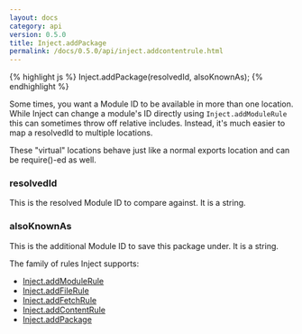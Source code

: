 ```yaml
---
layout: docs
category: api
version: 0.5.0
title: Inject.addPackage
permalink: /docs/0.5.0/api/inject.addcontentrule.html
---
```


{% highlight js %}
Inject.addPackage(resolvedId, alsoKnownAs);
{% endhighlight %}

Some times, you want a Module ID to be available in more than one location. While Inject can change a module's ID directly using `Inject.addModuleRule` this can sometimes throw off relative includes. Instead, it's much easier to map a resolvedId to multiple locations.

These "virtual" locations behave just like a normal exports location and can be require()-ed as well.

### resolvedId
This is the resolved Module ID to compare against. It is a string.

### alsoKnownAs
This is the additional Module ID to save this package under. It is a string.

The family of rules Inject supports:

* [Inject.addModuleRule](/docs/0.5.0/api/inject.addmodulerule.html)
* [Inject.addFileRule](/docs/0.5.0/api/inject.addfilerule.html)
* [Inject.addFetchRule](/docs/0.5.0/api/inject.addfetchrule.html)
* [Inject.addContentRule](/docs/0.5.0/api/inject.addcontentrule.html)
* [Inject.addPackage](/docs/0.5.0/api/inject.addpackage.html)
